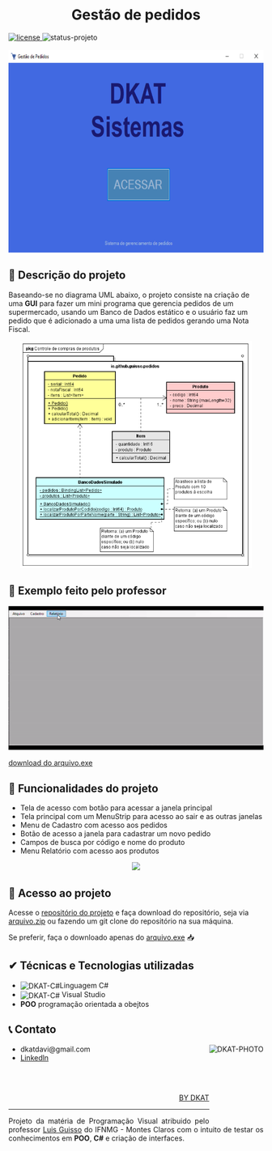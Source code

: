 <h1 align="center">Gestão de pedidos</h1> 

<div style="display: inline_block">
    <a href="https://github.com/DKAT-DAVI/gestao-de-pedidos-Csharp/blob/main/LICENSE">
        <img src="https://img.shields.io/badge/license-GNU-blue" alt="license">
    </a>
    <img src="https://img.shields.io/badge/STATUS-FINALIZADO-green" alt="status-projeto">
<div>

<br>
<div align="center">
    <img height="400em" src="FilesReadme/capa-projeto.png" alt="diagrama-uml">
</div>


<h2>&#X1F4DD Descrição do projeto</h2>

<p>Baseando-se no diagrama UML abaixo, o projeto consiste na criação de uma <b>GUI</b> para fazer um mini programa que gerencia pedidos de um supermercado, usando um Banco de Dados estático e o usuário faz um pedido que é adicionado a uma uma lista de pedidos gerando uma Nota Fiscal.<p>

<div align="center">
    <img height="450em" src="Exemplo/Diagrama.png" alt="diagrama-uml">
</div>

<h2>&#X1F6A7 Exemplo feito pelo professor</h2>

<div align="center">
    <img src="FilesReadme/gif-projeto-professor.gif">
</div>

<a href="Exemplo/ControlePedidosCliente.exe" download="ControlePedidosCliente">download do arquivo.exe</a>

<h2>&#X1F528 Funcionalidades do projeto</h2>

<ul>
    <li>Tela de acesso com botão para acessar a janela principal</li>
    <li>Tela principal com um MenuStrip para acesso ao sair e as outras janelas</li>
    <li>Menu de Cadastro com acesso aos pedidos</li>
    <li>Botão de acesso a janela para cadastrar um novo pedido</li>
    <li>Campos de busca por código e nome do produto</li>
    <li>Menu Relatório com acesso aos produtos</li>

</ul>

<div align="center">
    <img src="FilesReadme/gif-tela-projeto.gif">
</div>

<h2>&#X1F4C1 Acesso ao projeto</h2>

<p>Acesse o <a href="https://github.com/DKAT-DAVI/gestao-de-pedidos-Csharp">repositório do projeto</a> e faça download do repositório, seja via <a href="https://github.com/DKAT-DAVI/gestao-de-pedidos-Csharp/archive/refs/heads/main.zip">arquivo.zip</a> ou fazendo um git clone do repositório na sua máquina.<p>

<p>Se preferir, faça o downloado apenas do <a href="FilesReadme/GestaoPedidos.exe" download="Gestão de Pedidos">arquivo.exe</a> &#X1F4E5</p>



<h2>&#X2714 Técnicas e Tecnologias utilizadas</h2>
<ul>
    <li>
        <img align="center" alt="DKAT-C#" height="30" width="40" src="https://cdn.jsdelivr.net/gh/devicons/devicon/icons/csharp/csharp-original.svg"/>Linguagem C#
    </li>
    <li>    
        <img align="center" alt="DKAT-C#" height="30" width="40" src="https://cdn.jsdelivr.net/gh/devicons/devicon/icons/visualstudio/visualstudio-plain.svg"/>
        Visual Studio  
    </li>
    <li><bigger><b>POO</b></bigger> programação orientada a obejtos</li>

</ul>

<h2>&#X1F4DE Contato</h2>

<div style="display: inline_block">
    <img  align="right" alt="DKAT-PHOTO" height="150" src="https://cdn.discordapp.com/attachments/755839774807556242/994404629565673593/GithHubProfilePhoto2.jpeg">
    <ul>
        <li>dkatdavi@gmail.com</li>
        <li><a href="https://www.linkedin.com/in/dkat-davi/">Linkedln</a> </li>    
    </ul>
</div>

<br><br>

<a href="https://github.com/dkat-davi">
<p align="right">BY DKAT<p>
</a>

<hr>

<footer align="justify">
    <p>Projeto da matéria de Programação Visual atribuido pelo professor <a href="https://github.com/guisso">Luis Guisso<a> do IFNMG - Montes Claros com o intuito de testar os conhecimentos em <b>POO</b>, <b>C#</b> e criação de interfaces.
<footer>
